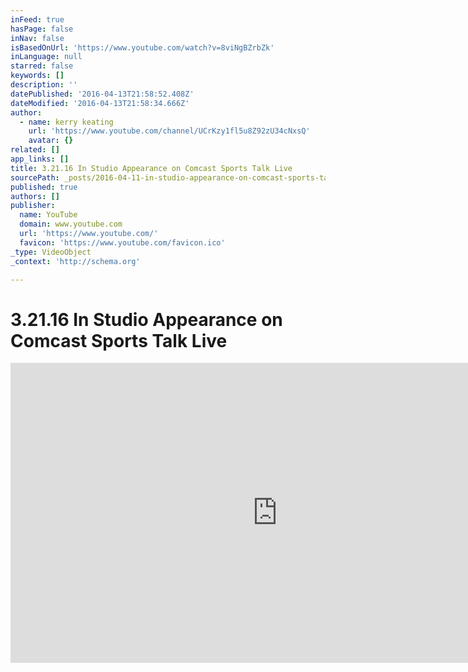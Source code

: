 ```yaml
---
inFeed: true
hasPage: false
inNav: false
isBasedOnUrl: 'https://www.youtube.com/watch?v=8viNgBZrbZk'
inLanguage: null
starred: false
keywords: []
description: ''
datePublished: '2016-04-13T21:58:52.408Z'
dateModified: '2016-04-13T21:58:34.666Z'
author:
  - name: kerry keating
    url: 'https://www.youtube.com/channel/UCrKzy1fl5u8Z92zU34cNxsQ'
    avatar: {}
related: []
app_links: []
title: 3.21.16 In Studio Appearance on Comcast Sports Talk Live
sourcePath: _posts/2016-04-11-in-studio-appearance-on-comcast-sports-talk-live.md
published: true
authors: []
publisher:
  name: YouTube
  domain: www.youtube.com
  url: 'https://www.youtube.com/'
  favicon: 'https://www.youtube.com/favicon.ico'
_type: VideoObject
_context: 'http://schema.org'

---
```

# 3.21.16 In Studio Appearance on Comcast Sports Talk Live

<iframe src="https://cdn.embedly.com/widgets/media.html?src=https%3A%2F%2Fwww.youtube.com%2Fembed%2F8viNgBZrbZk%3Ffeature%3Doembed&amp;url=https%3A%2F%2Fwww.youtube.com%2Fwatch%3Fv%3D8viNgBZrbZk&amp;image=https%3A%2F%2Fi.ytimg.com%2Fvi%2F8viNgBZrbZk%2Fhqdefault.jpg&amp;key=b7d04c9b404c499eba89ee7072e1c4f7&amp;type=text%2Fhtml&amp;schema=youtube" width="854" height="480" scrolling="no" frameborder="0" allowfullscreen="allowfullscreen" style=""></iframe>